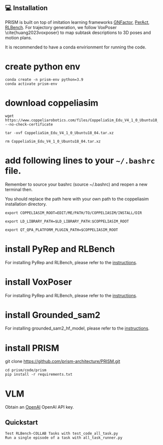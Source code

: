 
## 💻 Installation

PRISM is built on top of imitation learning frameworks [GNFactor](https://github.com/YanjieZe/GNFactor/tree/main), [PerAct](https://github.com/peract/peract), [RLBench](https://github.com/stepjam/RLBench). For trajectory generation, we follow VoxPoser \cite{huang2023voxposer} to map subtask descriptions to 3D poses and motion plans.

It is recommended to have a conda envirionment for running the code.

# create python env

```
conda create -n prism-env python=3.9
conda activate prism-env
```

# download coppeliasim 
```
wget https://www.coppeliarobotics.com/files/CoppeliaSim_Edu_V4_1_0_Ubuntu18_04.tar.xz --no-check-certificate

tar -xvf CoppeliaSim_Edu_V4_1_0_Ubuntu18_04.tar.xz

rm CoppeliaSim_Edu_V4_1_0_Ubuntu18_04.tar.xz
```

# add following lines to your `~/.bashrc` file. 
Remember to source your bashrc (source ~/.bashrc) and reopen a new terminal then.

You should replace the path here with your own path to the coppeliasim installation directory.
```
export COPPELIASIM_ROOT=EDIT/ME/PATH/TO/COPPELIASIM/INSTALL/DIR

export LD_LIBRARY_PATH=$LD_LIBRARY_PATH:$COPPELIASIM_ROOT

export QT_QPA_PLATFORM_PLUGIN_PATH=$COPPELIASIM_ROOT
```

# install PyRep and RLBench
For installing PyRep and RLBench, please refer to the [instructions](https://github.com/stepjam/RLBench#install).

# install VoxPoser
For installing PyRep and RLBench, please refer to the [instructions](https://github.com/huangwl18/VoxPoser).

# install Grounded_sam2
For installing grounded_sam2_hf_model, please refer to the [instructions](https://github.com/IDEA-Research/Grounded-SAM-2).

# install PRISM

git clone https://github.com/prism-architecture/PRISM.git

```
cd prism/code/prism
pip install -r requirements.txt
```

# VLM
Obtain an [OpenAI](https://openai.com/index/openai-api/) OpenAI API key.


## Quickstart

```
Test RLBench-COLLAB Tasks with test_code_all_task.py
Run a single episode of a task with all_task_runner.py
```


